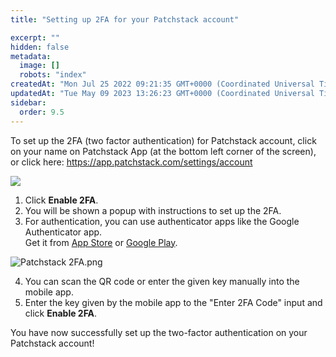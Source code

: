 ```yaml
---
title: "Setting up 2FA for your Patchstack account"

excerpt: ""
hidden: false
metadata: 
  image: []
  robots: "index"
createdAt: "Mon Jul 25 2022 09:21:35 GMT+0000 (Coordinated Universal Time)"
updatedAt: "Tue May 09 2023 13:26:23 GMT+0000 (Coordinated Universal Time)"
sidebar:
  order: 9.5
---
```

To set up the 2FA (two factor authentication) for Patchstack account, click on your name on Patchstack App (at the bottom left corner of the screen), or click here: https://app.patchstack.com/settings/account

![](@images/patchstack-account.png)

1. Click **Enable 2FA**.
2. You will be shown a popup with instructions to set up the 2FA. 
3. For authentication, you can use authenticator apps like the Google Authenticator app.  
Get it from <a href="https://apps.apple.com/us/app/google-authenticator/id388497605" target="_blank">App Store</a> or <a href="https://play.google.com/store/apps/details?id=com.google.android.apps.authenticator2&hl=en&gl=US" target="_blank">Google Play</a>.

![](@images/60c59e0-Patchstack_2FA.png "Patchstack 2FA.png")

4. You can scan the QR code or enter the given key manually into the mobile app.  
5. Enter the key given by the mobile app to the "Enter 2FA Code" input and click **Enable 2FA**.

You have now successfully set up the two-factor authentication on your Patchstack account!
